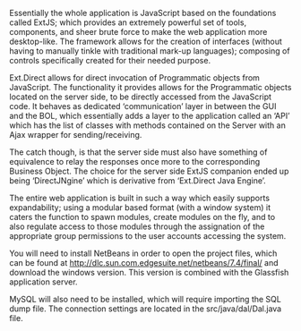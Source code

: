 Essentially the whole application is JavaScript based on the foundations called ExtJS; which provides an extremely powerful set of tools, components, and sheer brute force to make the web application more desktop-like. The framework allows for the creation of interfaces (without having to manually tinkle with traditional mark-up languages); composing of controls specifically created for their needed purpose.

Ext.Direct allows for direct invocation of Programmatic objects from JavaScript. The functionality it provides allows for the Programmatic objects located on the server side, to be directly accessed from the JavaScript code. It behaves as dedicated ‘communication’ layer in between the GUI and the BOL, which essentially adds a layer to the application called an ‘API’ which has the list of classes with methods contained on the Server with an Ajax wrapper for sending/receiving.

The catch though, is that the server side must also have something of equivalence to relay the responses once more to the corresponding Business Object. The choice for the server side ExtJS companion ended up being ‘DirectJNgine’ which is derivative from ‘Ext.Direct Java Engine’.

The entire web application is built in such a way which easily supports expandability; using a modular based format (with a window system) it caters the function to spawn modules, create modules on the fly, and to also regulate access to those modules through the assignation of the appropriate group permissions to the user accounts accessing the system.

You will need to install NetBeans in order to open the project files, which can be found at http://dlc.sun.com.edgesuite.net/netbeans/7.4/final/ and download the windows version. This version is combined with the Glassfish application server.

MySQL will also need to be installed, which will require importing the SQL dump file. The connection settings are located in the src/java/dal/Dal.java file.
